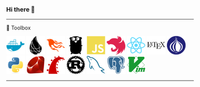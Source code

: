 ### Hi there 👋

<!--
**therealjasonkenney/therealjasonkenney** is a ✨ _special_ ✨ repository because its `README.md` (this file) appears on your GitHub profile.

Here are some ideas to get you started:

- 🔭 I’m currently working on ...
- 🌱 I’m currently learning ...
- 👯 I’m looking to collaborate on ...
- 🤔 I’m looking for help with ...
- 💬 Ask me about ...
- 📫 How to reach me: ...
- 😄 Pronouns: ...
- ⚡ Fun fact: ...
-->

---

🧰 Toolbox

<p align="left">
  <img height="50" width="50" alt="Docker" src="https://raw.githubusercontent.com/devicons/devicon/master/icons/docker/docker-plain.svg" />
  <img height="50" width="50" alt="Elixir Logo" src="https://github.com/devicons/devicon/raw/master/icons/elixir/elixir-plain.svg" />
  <img height="50" width="50" alt="Phoenix" src="https://github.com/devicons/devicon/raw/master/icons/phoenix/phoenix-original.svg" />

  <img height="50" width="50" alt="Golang" src="https://github.com/devicons/devicon/raw/master/icons/go/go-plain.svg" />

  <img height="50" width="50" alt="Javascript" src="https://github.com/devicons/devicon/raw/master/icons/javascript/javascript-plain.svg" />
  <img height="50" width="50" alt="NestJS" src="https://github.com/devicons/devicon/raw/master/icons/nestjs/nestjs-plain.svg" />
  <img height="50" width="50" alt="React" src="https://github.com/devicons/devicon/raw/master/icons/react/react-original.svg" />

  <img height="50" width="50" alt="LaTeX" src="https://github.com/devicons/devicon/raw/master/icons/latex/latex-original.svg" />

  <img height="50" width="50" alt="Perl" src="https://github.com/devicons/devicon/raw/master/icons/perl/perl-original.svg" />

  <img height="50" width="50" alt="Python" src="https://github.com/devicons/devicon/raw/master/icons/python/python-original.svg" />

  <img height="50" width="50" alt="Ruby" src="https://github.com/devicons/devicon/raw/master/icons/ruby/ruby-original.svg" />
  <img height="50" width="50" alt="Ruby on Rails" src="https://github.com/devicons/devicon/raw/master/icons/rails/rails-plain.svg" />

  <img height="50" width="50" alt="Rust" src="https://github.com/devicons/devicon/raw/master/icons/rust/rust-plain.svg" />
               
  <img height="50" width="50" alt="MySQL" src="https://github.com/devicons/devicon/raw/master/icons/mysql/mysql-original.svg" />
  <img height="50" width="50" alt="Postgres" src="https://github.com/devicons/devicon/raw/master/icons/postgresql/postgresql-plain.svg" />

  <img height="50" width="50" alt="Vim" src="https://github.com/devicons/devicon/raw/master/icons/vim/vim-plain.svg" />
</p>

---
